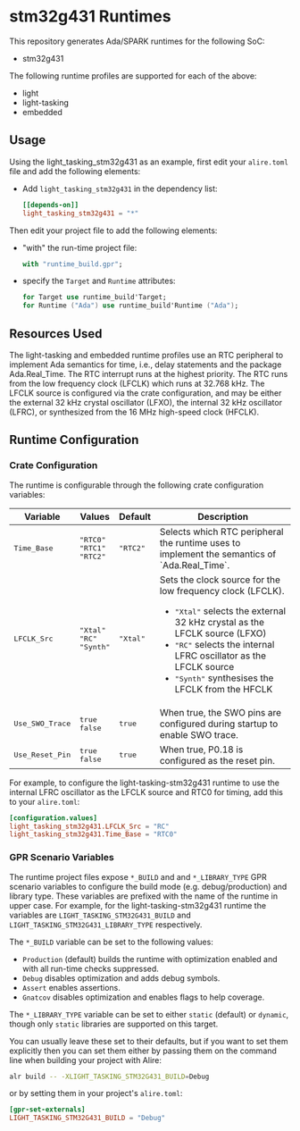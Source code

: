 # stm32g431 Runtimes

This repository generates Ada/SPARK runtimes for the following SoC:
* stm32g431

The following runtime profiles are supported for each of the above:
* light
* light-tasking
* embedded

## Usage

Using the light_tasking_stm32g431 as an example, first edit your
`alire.toml` file and add the following elements:
 - Add `light_tasking_stm32g431` in the dependency list:
   ```toml
   [[depends-on]]
   light_tasking_stm32g431 = "*"
   ```

Then edit your project file to add the following elements:
 - "with" the run-time project file:
   ```ada
   with "runtime_build.gpr";
   ```
 - specify the `Target` and `Runtime` attributes:
   ```ada
   for Target use runtime_build'Target;
   for Runtime ("Ada") use runtime_build'Runtime ("Ada");
   ```

## Resources Used

The light-tasking and embedded runtime profiles use an RTC peripheral to
implement Ada semantics for time, i.e., delay statements and the package
Ada.Real_Time. The RTC interrupt runs at the highest priority. The RTC runs
from the low frequency clock (LFCLK) which runs at 32.768 kHz. The LFCLK source
is configured via the crate configuration, and may be either the external
32 kHz crystal oscillator (LFXO), the internal 32 kHz oscillator (LFRC), or
synthesized from the 16 MHz high-speed clock (HFCLK).

## Runtime Configuration

### Crate Configuration

The runtime is configurable through the following crate configuration variables:

<table>
  <thead>
    <th>Variable</th>
    <th>Values</th>
    <th>Default</th>
    <th>Description</th>
  </thead>
  <tr>
    <td><tt>Time_Base</tt></td>
    <td>
      <tt>"RTC0"</tt><br/>
      <tt>"RTC1"</tt><br/>
      <tt>"RTC2"</tt><br/>
    </td>
    <td><tt>"RTC2"</tt></td>
    <td>
      Selects which RTC peripheral the runtime uses to implement the semantics
      of `Ada.Real_Time`.
    </td>
  </tr>
  <tr>
    <td><tt>LFCLK_Src</tt></td>
    <td>
      <tt>"Xtal"</tt><br/>
      <tt>"RC"</tt><br/>
      <tt>"Synth"</tt><br/>
    </td>
    <td><tt>"Xtal"</tt></td>
    <td>
      Sets the clock source for the low frequency clock (LFCLK).
      <ul>
        <li><tt>"Xtal"</tt> selects the external 32 kHz crystal as the LFCLK source (LFXO)</li>
        <li><tt>"RC"</tt> selects the internal LFRC oscillator as the LFCLK source</li>
        <li><tt>"Synth"</tt> synthesises the LFCLK from the HFCLK</li>
      </ul>
    </td>
  </tr>
  <tr>
    <td><tt>Use_SWO_Trace</tt></td>
    <td>
      <tt>true</tt><br/>
      <tt>false</tt><br/>
    </td>
    <td><tt>true</tt></td>
    <td>
      When true, the SWO pins are configured during startup to enable SWO trace.
    </td>
  </tr>
  <tr>
    <td><tt>Use_Reset_Pin</tt></td>
    <td>
      <tt>true</tt><br/>
      <tt>false</tt><br/>
    </td>
    <td><tt>true</tt></td>
    <td>
      When true, P0.18 is configured as the reset pin.
    </td>
  </tr>
</table>

For example, to configure the light-tasking-stm32g431 runtime to use the
internal LFRC oscillator as the LFCLK source and RTC0 for timing, add this to
your `alire.toml`:
```toml
[configuration.values]
light_tasking_stm32g431.LFCLK_Src = "RC"
light_tasking_stm32g431.Time_Base = "RTC0"
```

### GPR Scenario Variables

The runtime project files expose `*_BUILD` and and `*_LIBRARY_TYPE` GPR
scenario variables to configure the build mode (e.g. debug/production) and
library type. These variables are prefixed with the name of the runtime in
upper case. For example, for the light-tasking-stm32g431 runtime the variables
are `LIGHT_TASKING_STM32G431_BUILD` and `LIGHT_TASKING_STM32G431_LIBRARY_TYPE`
respectively.

The `*_BUILD` variable can be set to the following values:
* `Production` (default) builds the runtime with optimization enabled and with
  all run-time checks suppressed.
* `Debug` disables optimization and adds debug symbols.
* `Assert` enables assertions.
* `Gnatcov` disables optimization and enables flags to help coverage.

The `*_LIBRARY_TYPE` variable can be set to either `static` (default) or
`dynamic`, though only `static` libraries are supported on this target.

You can usually leave these set to their defaults, but if you want to set them
explicitly then you can set them either by passing them on the command line
when building your project with Alire:
```sh
alr build -- -XLIGHT_TASKING_STM32G431_BUILD=Debug
```

or by setting them in your project's `alire.toml`:
```toml
[gpr-set-externals]
LIGHT_TASKING_STM32G431_BUILD = "Debug"
```